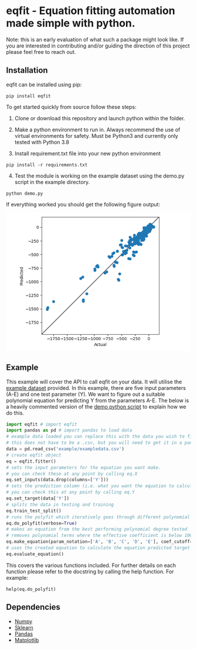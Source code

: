 # eqfit - Equation fitting automation made simple with python.

Note: this is an early evaluation of what such a package might look like. If you are interested in contributing and/or guiding the direction of this project please feel free to reach out.

## Installation

eqfit can be installed using pip:
```
pip install eqfit
```

To get started quickly from source follow these steps:

1. Clone or download this repository and launch python within the folder.

2. Make a python environment to run in. Always recommend the use of virtual environments for safety. Must be Python3 and currently only tested with Python 3.8

3. Install requirement.txt file into your new python environment
```
pip install -r requirements.txt
```

4. Test the module is working on the example dataset using the demo.py script in the example directory.
```
python demo.py
``` 
If everything worked you should get the following figure output:

![demofig](https://github.com/SamPIngram/eqfit/blob/master/example/demofig.png?raw=true)

## Example

This example will cover the API to call eqfit on your data. 
It will utilise the [example dataset](https://github.com/SamPIngram/eqfit/blob/master/example/exampledata.csv) provided.
In this example, there are five input parameters (A-E) and one test parameter (Y). 
We want to figure out a suitable polynomial equation for predicting Y from the parameters A-E.
The below is a heavily commented version of the [demo python script](https://github.com/SamPIngram/eqfit/blob/master/demo.py) to explain how we do this.
```python
import eqfit # import eqfit
import pandas as pd # import pandas to load data
# example data loaded you can replace this with the data you wish to fit to.
# this does not have to be a .csv, but you will need to get it in a pandas dataframe.
data = pd.read_csv('example/exampledata.csv')
# create eqfit object
eq = eqfit.fitter() 
# sets the input parameters for the equation you want make.
# you can check these at any point by calling eq.X
eq.set_inputs(data.drop(columns=['Y']))
# sets the prediction column (i.e. what you want the equation to calculate)
# you can check this at any point by calling eq.Y
eq.set_target(data['Y'])
# splits the data in testing and training
eq.train_test_split()
# runs the polyfit which iteratively goes through different polynomial degrees and attempts to fit the data.
eq.do_polyfit(verbose=True)
# makes an equation from the best performing polynomial degree tested
# removes polynomial terms where the effective coefficient is below 100
eq.make_equation(param_notation=['A', 'B', 'C', 'D', 'E'], coef_cutoff=100)
# uses the created equation to calculate the equation predicted target values and compares them to the ones set by eq.set_target.
eq.evaluate_equation()
```

This covers the various functions included. For further details on each function please refer to the docstring by calling the help function. For example:
 ```
 help(eq.do_polyfit)
 ```

## Dependencies
- [Numpy](https://numpy.org/)
- [Sklearn](https://scikit-learn.org/stable/)
- [Pandas](https://pandas.pydata.org/)
- [Matplotlib](https://matplotlib.org/)
